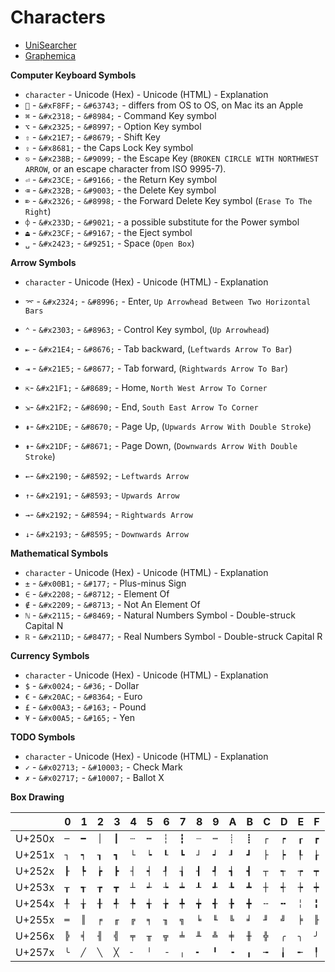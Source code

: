 # Characters #

- [UniSearcher](http://www.isthisthingon.org/unicode/index.php)
- [Graphemica](http://graphemica.com/)

**Computer Keyboard Symbols**

- `character` - Unicode (Hex) - Unicode (HTML) - Explanation
- `` - `&#xF8FF;` - `&#63743;` - differs from OS to OS, on Mac its an Apple
- `⌘` - `&#x2318;` - `&#8984;` - Command Key symbol
- `⌥` - `&#x2325;` - `&#8997;` - Option Key symbol
- `⇧` - `&#x21E7;` - `&#8679;` - Shift Key
- `⇪` - `&#x8681;` - the Caps Lock Key symbol
- `⎋` - `&#x238B;` - `&#9099;` - the Escape Key (`BROKEN CIRCLE WITH NORTHWEST ARROW`, or an escape character from ISO 9995-7).
- `⏎` - `&#x23CE;` - `&#9166;` - the Return Key symbol
- `⌫` - `&#x232B;` - `&#9003;` - the Delete Key symbol
- `⌦` - `&#x2326;` - `&#8998;` - the Forward Delete Key symbol (`Erase To The Right`)
- `⌽` - `&#x233D;` - `&#9021;` - a possible substitute for the Power symbol
- `⏏` - `&#x23CF;` - `&#9167;` - the Eject symbol
- `␣` - `&#x2423;` - `&#9251;` - Space (`Open Box`)

**Arrow Symbols**

- `character` - Unicode (Hex) - Unicode (HTML) - Explanation
- `⌤` - `&#x2324;` - `&#8996;` - Enter, `Up Arrowhead Between Two Horizontal Bars`
- `⌃` - `&#x2303;` - `&#8963;` - Control Key symbol, (`Up Arrowhead`)
- `⇤` - `&#x21E4;` - `&#8676;` - Tab backward, (`Leftwards Arrow To Bar`)
- `⇥` - `&#x21E5;` - `&#8677;` - Tab forward, (`Rightwards Arrow To Bar`)
- `⇱`- `&#x21F1;` - `&#8689;` - Home, `North West Arrow To Corner`
- `⇲`- `&#x21F2;` - `&#8690;` - End, `South East Arrow To Corner`
- `⇞`- `&#x21DE;` - `&#8670;` - Page Up, (`Upwards Arrow With Double Stroke`)
- `⇟`- `&#x21DF;` - `&#8671;` - Page Down,  (`Downwards Arrow With Double Stroke`)

- `←`- `&#x2190;` - `&#8592;` - `Leftwards Arrow`
- `↑`- `&#x2191;` - `&#8593;` - `Upwards Arrow`
- `→`- `&#x2192;` - `&#8594;` - `Rightwards Arrow`
- `↓`- `&#x2193;` - `&#8595;` - `Downwards Arrow`

**Mathematical Symbols**

- `character` - Unicode (Hex) - Unicode (HTML) - Explanation
- `±` - `&#x00B1;` - `&#177;` - Plus-minus Sign
- `∈` - `&#x2208;` - `&#8712;` - Element Of
- `∉` - `&#x2209;` - `&#8713;` - Not An Element Of
- `ℕ` - `&#x2115;` - `&#8469;` - Natural Numbers Symbol - Double-struck Capital N
- `ℝ` - `&#x211D;` - `&#8477;` - Real Numbers Symbol - Double-struck Capital R

**Currency Symbols**

- `character` - Unicode (Hex) - Unicode (HTML) - Explanation
- `$` - `&#x0024;` - `&#36;` - Dollar
- `€` - `&#x20AC;` - `&#8364;` - Euro
- `£` - `&#x00A3;` - `&#163;` - Pound
- `¥` - `&#x00A5;` - `&#165;` - Yen

**TODO Symbols**

- `character` - Unicode (Hex) - Unicode (HTML) - Explanation
- `✓` - `&#x02713;` - `&#10003;` - Check Mark
- `✗` - `&#x02717;` - `&#10007;` - Ballot X

**Box Drawing**

|        | 0 | 1 | 2 | 3 | 4 | 5 | 6 | 7 | 8 | 9 | A | B | C | D | E | F |
|--------|---|---|---|---|---|---|---|---|---|---|---|---|---|---|---|---|
| U+250x |`─`|`━`|`│`|`┃`|`┄`|`┅`|`┆`|`┇`|`┈`|`┉`|`┊`|`┋`|`┌`|`┍`|`┎`|`┏`|
| U+251x |`┐`|`┑`|`┒`|`┓`|`└`|`┕`|`┖`|`┗`|`┘`|`┙`|`┚`|`┛`|`├`|`┝`|`┞`|`┟`|
| U+252x |`┠`|`┡`|`┢`|`┣`|`┤`|`┥`|`┦`|`┧`|`┨`|`┩`|`┪`|`┫`|`┬`|`┭`|`┮`|`┯`|
| U+253x |`┰`|`┱`|`┲`|`┳`|`┴`|`┵`|`┶`|`┷`|`┸`|`┹`|`┺`|`┻`|`┼`|`┽`|`┾`|`┿`|
| U+254x |`╀`|`╁`|`╂`|`╃`|`╄`|`╅`|`╆`|`╇`|`╈`|`╉`|`╊`|`╋`|`╌`|`╍`|`╎`|`╏`|
| U+255x |`═`|`║`|`╒`|`╓`|`╔`|`╕`|`╖`|`╗`|`╘`|`╙`|`╚`|`╛`|`╜`|`╝`|`╞`|`╟`|
| U+256x |`╠`|`╡`|`╢`|`╣`|`╤`|`╥`|`╦`|`╧`|`╨`|`╩`|`╪`|`╫`|`╬`|`╭`|`╮`|`╯`|
| U+257x |`╰`|`╱`|`╲`|`╳`|`╴`|`╵`|`╶`|`╷`|`╸`|`╹`|`╺`|`╻`|`╼`|`╽`|`╾`|`╿`|
